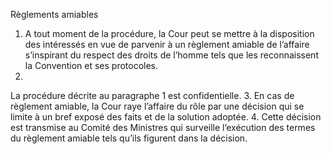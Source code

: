 Règlements amiables
1. A tout moment de la procédure, la Cour peut se mettre à
la disposition des intéressés en vue de parvenir à un règlement
amiable de l’affaire s’inspirant du respect des droits de l’homme
tels que les reconnaissent la Convention et ses protocoles.
2.
La procédure décrite au paragraphe 1 est confidentielle.
3. En cas de règlement amiable, la Cour raye l’affaire du rôle
par une décision qui se limite à un bref exposé des faits et de la
solution adoptée.
4. Cette décision est transmise au Comité des Ministres qui
surveille l’exécution des termes du règlement amiable tels qu’ils
figurent dans la décision.